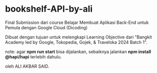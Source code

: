 # bookshelf-API-by-ali
Final Submission dari course Belajar Membuat Aplikasi Back-End untuk Pemula dengan Google Cloud (Dicoding)

Dibuat dengan tujuan untuk melengkapi Learning Objective dari "Bangkit Academy led by Google, Tokopedia, Gojek, & Traveloka 2024 Batch 1".

note: agar **npm run start** bisa dijalankan, sebaiknya jalankan **npm install @hapi/hapi** terlebih dahulu.

oleh ALI AKBAR SAID.
